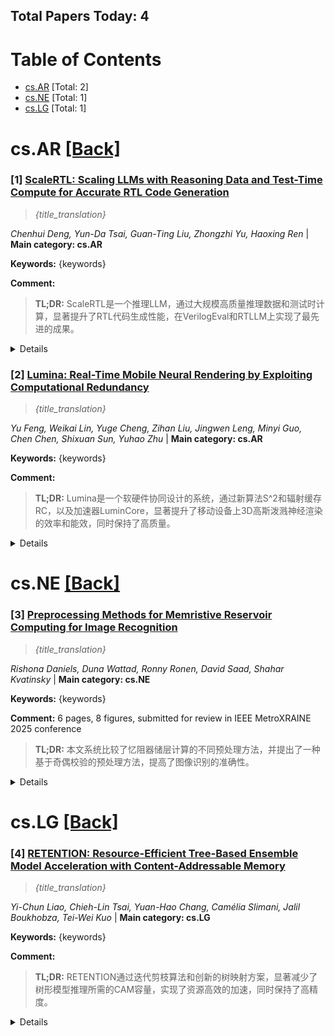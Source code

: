 ## Total Papers Today: 4

<div id=toc></div>

# Table of Contents

- [cs.AR](#cs.AR) [Total: 2]
- [cs.NE](#cs.NE) [Total: 1]
- [cs.LG](#cs.LG) [Total: 1]


<div id='cs.AR'></div>

# cs.AR [[Back]](#toc)

### [1] [ScaleRTL: Scaling LLMs with Reasoning Data and Test-Time Compute for Accurate RTL Code Generation]([https://arxiv.org/abs/](https://arxiv.org/abs/)2506.05566)
> *{title_translation}*

*Chenhui Deng, Yun-Da Tsai, Guan-Ting Liu, Zhongzhi Yu, Haoxing Ren* | **Main category: cs.AR**

**Keywords:** {keywords}

**Comment:** 

> **TL;DR:** ScaleRTL是一个推理LLM，通过大规模高质量推理数据和测试时计算，显著提升了RTL代码生成性能，在VerilogEval和RTLLM上实现了最先进的成果。

<details>
  <summary>Details</summary>

**Motivation:** 现有大型语言模型（LLMs）在RTL代码生成方面的效果有限，主要原因是高质量训练数据稀缺，且缺乏对测试时扩展的支持，因为它们是非推理性质的。

**Method:** 本文引入了ScaleRTL，这是第一个用于RTL编码的推理LLM，它同时扩展了高质量推理数据和测试时计算。具体来说，我们整理了一组多样化的长链式思考推理轨迹，平均每个56K token，形成了一个3.5B token的数据集，捕获了丰富的RTL知识。通过对通用推理模型进行微调，得到了具备深度RTL推理能力的ScaleRTL。随后，通过一种新颖的测试时扩展策略进一步提升了ScaleRTL的性能，该策略通过迭代反思和自我纠正先前的推理步骤来扩展推理过程。

**Result:** 实验结果表明，ScaleRTL在VerilogEval和RTLLM上取得了最先进的性能，在VerilogEval上比18个竞争基线模型高出18.4%，在RTLLM上高出12.7%。

**Conclusion:** ScaleRTL通过结合大规模高质量推理数据和创新的测试时计算策略，显著提高了大型语言模型在RTL代码生成任务上的准确性和性能。

**AI_Comments:** ScaleRTL的创新之处在于其双重扩展策略：一是通过大规模高质量的链式思考推理数据克服了RTL领域数据稀缺的瓶颈；二是通过独特的测试时自我纠正机制，进一步提升了模型的推理能力和准确性。这为LLM在专业领域，特别是代码生成领域的应用提供了新的范式，展现了推理能力和数据质量在提升模型性能上的巨大潜力。

> **ai_Abstract:** ScaleRTL是一个用于RTL代码生成的推理大型语言模型。针对当前LLM在RTL代码生成中因数据稀缺和缺乏测试时扩展支持而存在的局限性，ScaleRTL通过构建大规模高质量链式思考推理数据集（3.5B tokens）来训练模型，并引入新颖的测试时扩展策略，通过迭代反思和自我纠正来增强推理过程。实验结果表明，ScaleRTL在VerilogEval和RTLLM基准测试上均达到了最先进的性能，显著优于现有基线模型。

> **摘要翻译:** 大型语言模型（LLMs）的最新进展使得它们在软件编码基准测试上达到了接近人类的性能，但由于高质量训练数据的稀缺性，它们在RTL代码生成方面的有效性仍然有限。虽然之前的努力已经针对RTL任务对LLMs进行了微调，但它们并未从根本上克服数据瓶颈，并且由于其非推理性质而缺乏对测试时扩展的支持。在这项工作中，我们引入了ScaleRTL，这是第一个用于RTL编码的推理LLM，它同时扩展了高质量推理数据和测试时计算。具体来说，我们整理了一组多样化的长链式思考推理轨迹，平均每个56K token，形成了一个3.5B token的数据集，捕获了丰富的RTL知识。通过对通用推理模型进行微调，得到了具备深度RTL推理能力的ScaleRTL。随后，我们通过一种新颖的测试时扩展策略进一步提升了ScaleRTL的性能，该策略通过迭代反思和自我纠正先前的推理步骤来扩展推理过程。实验结果表明，ScaleRTL在VerilogEval和RTLLM上取得了最先进的性能，在VerilogEval上比18个竞争基线模型高出18.4%，在RTLLM上高出12.7%。

</details>


### [2] [Lumina: Real-Time Mobile Neural Rendering by Exploiting Computational Redundancy]([https://arxiv.org/abs/](https://arxiv.org/abs/)2506.05682)
> *{title_translation}*

*Yu Feng, Weikai Lin, Yuge Cheng, Zihan Liu, Jingwen Leng, Minyi Guo, Chen Chen, Shixuan Sun, Yuhao Zhu* | **Main category: cs.AR**

**Keywords:** {keywords}

**Comment:** 

> **TL;DR:** Lumina是一个软硬件协同设计的系统，通过新算法S^2和辐射缓存RC，以及加速器LuminCore，显著提升了移动设备上3D高斯泼溅神经渲染的效率和能效，同时保持了高质量。

<details>
  <summary>Details</summary>

**Motivation:** 3D高斯泼溅（3DGS）在神经渲染方面取得了巨大进展，但在目前的移动SoC上计算需求仍然很高。

**Method:** Lumina是一个软硬件协同设计的系统，它整合了两种主要优化：一种新颖的算法S^2和一种辐射缓存（RC）机制。S^2算法利用渲染中的时间相干性来减少计算开销，而RC则利用3DGS的颜色积分过程来降低密集光栅化计算的频率。此外，该系统提出了一个加速器架构LuminCore，以进一步加速缓存查找并解决光栅化中的根本性低效问题。

**Result:** Lumina相对于移动Volta GPU实现了4.5倍的加速和5.3倍的能耗降低，在合成和真实世界数据集上质量损失微乎其微（峰值信噪比降低<0.2 dB）。

**Conclusion:** Lumina通过软硬件协同设计，成功解决了移动设备上3D高斯泼溅神经渲染计算量大的挑战，显著提高了效率和能效，同时保持了高质量。

**AI_Comments:** 该论文通过软硬件协同设计，针对移动设备上的神经渲染（特别是3DGS）的计算密集性问题提出了创新解决方案。S^2算法和辐射缓存机制在算法层面优化了效率，而LuminCore加速器则在硬件层面提供了支持，展现了软硬件协同在提升性能和能效方面的巨大潜力。其在保持高质量的同时实现显著加速和能耗降低，对于推动神经渲染在移动设备上的实际应用具有重要意义。

> **ai_Abstract:** Lumina是一个为解决移动设备上3D高斯泼溅（3DGS）神经渲染计算量大问题而提出的软硬件协同系统。它包含S^2算法（利用时间相干性减少计算）和辐射缓存（RC）机制（减少光栅化频率），并结合了专门的加速器架构LuminCore。实验结果显示，Lumina比移动Volta GPU快4.5倍，能耗降低5.3倍，且图像质量损失极小。

> **摘要翻译:** 3D高斯泼溅（3DGS）极大地推动了神经渲染的进步，但它在当前的移动SoC上仍然计算量巨大。为了解决这一挑战，我们提出了Lumina，一个软硬件协同设计的系统，它整合了两个主要优化：一种新颖的算法S^2和一种辐射缓存（RC）机制，以提高神经渲染的效率。S^2算法利用渲染中的时间相干性来减少计算开销，而RC则利用3DGS的颜色积分过程来降低密集光栅化计算的频率。结合这些技术，我们提出了一个加速器架构LuminCore，以进一步加速缓存查找并解决光栅化中的根本性低效问题。我们表明，Lumina相对于移动Volta GPU实现了4.5倍的加速和5.3倍的能耗降低，在合成和真实世界数据集上质量损失微乎其微（峰值信噪比降低<0.2 dB）。

</details>


<div id='cs.NE'></div>

# cs.NE [[Back]](#toc)

### [3] [Preprocessing Methods for Memristive Reservoir Computing for Image Recognition]([https://arxiv.org/abs/](https://arxiv.org/abs/)2506.05588)
> *{title_translation}*

*Rishona Daniels, Duna Wattad, Ronny Ronen, David Saad, Shahar Kvatinsky* | **Main category: cs.NE**

**Keywords:** {keywords}

**Comment:** 6 pages, 8 figures, submitted for review in IEEE MetroXRAINE 2025
  conference

> **TL;DR:** 本文系统比较了忆阻器储层计算的不同预处理方法，并提出了一种基于奇偶校验的预处理方法，提高了图像识别的准确性。

<details>
  <summary>Details</summary>

**Motivation:** 忆阻器储层计算在图像识别中实现高性能仍然具有挑战性，因为它严重依赖于输入预处理方法和储层大小。目前缺乏对这些因素影响的全面评估。

**Method:** 本文系统地比较了忆阻器储层计算系统的各种预处理方法，评估了它们对准确性和能耗的影响。同时，提出了一种基于奇偶校验的预处理方法。

**Result:** 研究发现，所提出的基于奇偶校验的预处理方法将准确性提高了2-6%，同时与其他方法相比，所需的器件数量仅适度增加。研究结果强调了明智的预处理策略对于提高忆阻器储层计算系统效率和可扩展性的重要性。

**Conclusion:** 明智的预处理策略对于提高忆阻器储层计算系统的效率和可扩展性至关重要。

**AI_Comments:** 这篇论文的创新点在于提出了基于奇偶校验的预处理方法，并在忆阻器储层计算中进行了系统评估，填补了该领域缺乏全面量化分析的空白。其重要性在于为提高忆阻器RC系统的性能和能效提供了实用的指导。

> **ai_Abstract:** 本文研究了忆阻器储层计算（RC）在图像识别中的预处理方法。鉴于忆阻器RC的性能受输入预处理和储层大小的关键影响，且缺乏全面评估，作者系统比较了多种预处理方法对准确性和能耗的影响。研究提出了一种基于奇偶校验的预处理方法，结果显示其能将准确性提高2-6%，且仅需适度增加器件数量。研究强调了有效预处理策略对提升忆阻器RC系统效率和可扩展性的重要性。

> **摘要翻译:** 储层计算（RC）作为一种高效的循环神经网络架构，因其训练简化，仅需训练最后一个感知器读出层而备受关注。当与忆阻器结合时，RC系统受益于其动态特性，这使得它们非常适合储层构建。然而，在基于忆阻器的RC中实现高性能仍然具有挑战性，因为它严重依赖于输入预处理方法和储层大小。尽管兴趣日益增长，但目前仍缺乏量化这些因素影响的全面评估。本文系统地比较了忆阻器RC系统的各种预处理方法，评估了它们对准确性和能耗的影响。我们还提出了一种基于奇偶校验的预处理方法，该方法将准确性提高了2-6%，同时与其他方法相比，所需的器件数量仅适度增加。我们的研究结果强调了明智的预处理策略对于提高忆阻器RC系统效率和可扩展性的重要性。

</details>


<div id='cs.LG'></div>

# cs.LG [[Back]](#toc)

### [4] [RETENTION: Resource-Efficient Tree-Based Ensemble Model Acceleration with Content-Addressable Memory]([https://arxiv.org/abs/](https://arxiv.org/abs/)2506.05994)
> *{title_translation}*

*Yi-Chun Liao, Chieh-Lin Tsai, Yuan-Hao Chang, Camélia Slimani, Jalil Boukhobza, Tei-Wei Kuo* | **Main category: cs.LG**

**Keywords:** {keywords}

**Comment:** 

> **TL;DR:** RETENTION通过迭代剪枝算法和创新的树映射方案，显著减少了树形模型推理所需的CAM容量，实现了资源高效的加速，同时保持了高精度。

<details>
  <summary>Details</summary>

**Motivation:** 尽管深度学习在非结构化数据方面表现出色，但树形集成模型在结构化数据集上仍具有优势。然而，现有树形模型加速器面临挑战，特别是利用内容可寻址存储器（CAM）的方案存在内存消耗过大和利用率低的问题。

**Method:** 本文提出了RETENTION端到端框架，旨在显著降低树形模型推理所需的CAM容量。该框架包括：1) 一种针对基于bagging模型（如随机森林）的迭代剪枝算法，该算法具有新颖的剪枝准则，可在确保受控精度下降的同时最小化模型复杂度。2) 一种树映射方案，该方案结合了两种创新的数据放置策略，以减轻CAM中广泛使用“无关”状态导致的内存冗余。

**Result:** 实验结果表明，仅实施树映射方案即可实现1.46倍至21.30倍的空间效率提升；而完整的RETENTION框架可实现4.35倍至207.12倍的改进，且精度损失小于3%。

**Conclusion:** 这些结果表明，RETENTION在降低CAM容量需求方面非常有效，为树形模型加速提供了一个资源高效的方向。

**AI_Comments:** 这篇论文通过提出一个名为RETENTION的框架，有效解决了基于内容可寻址存储器（CAM）加速树形模型时面临的内存消耗过大和利用率低的问题。其创新点在于结合了专门为bagging模型设计的迭代剪枝算法和独特的树映射方案，这不仅显著提升了硬件资源效率，还保持了模型精度。这项工作为在资源受限环境下部署高性能树形模型提供了重要方向。

> **ai_Abstract:** RETENTION是一个端到端框架，旨在通过迭代剪枝算法和创新的树映射方案，显著降低树形集成模型推理对内容可寻址存储器（CAM）的容量需求。实验证明，该框架在空间效率上实现了显著提升（最高207.12倍），同时保持了较低的精度损失（小于3%），为树形模型加速提供了资源高效的解决方案。

> **摘要翻译:** 尽管深度学习在从非结构化数据中学习方面表现出卓越的能力，但现代树形集成模型在从结构化数据集中提取相关信息和学习方面仍然更胜一筹。虽然已经做出了多项努力来加速树形模型，但模型固有的特性给传统加速器带来了重大挑战。最近利用内容可寻址存储器（CAM）的研究为加速树形模型提供了一个有前景的解决方案，但现有设计存在内存消耗过大和利用率低的问题。这项工作通过引入RETENTION来应对这些挑战，RETENTION是一个端到端框架，可显著降低树形模型推理所需的CAM容量。我们提出了一种迭代剪枝算法，该算法具有新颖的剪枝准则，专为基于bagging的模型（例如随机森林）量身定制，可在确保受控精度下降的同时最小化模型复杂度。此外，我们提出了一种树映射方案，该方案结合了两种创新的数据放置策略，以减轻CAM中广泛使用“无关”状态导致的内存冗余。实验结果表明，仅实施树映射方案即可实现1.46倍至21.30倍的空间效率提升，而完整的RETENTION框架可实现4.35倍至207.12倍的改进，且精度损失小于3%。这些结果表明，RETENTION在降低CAM容量需求方面非常有效，为树形模型加速提供了一个资源高效的方向。

</details>
